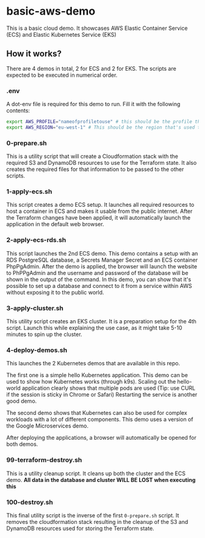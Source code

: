 # basic-aws-demo

This is a basic cloud demo. 
It showcases AWS Elastic Container Service (ECS) and Elastic Kubernetes Service (EKS)

## How it works?

There are 4 demos in total, 2 for ECS and 2 for EKS.
The scripts are expected to be executed in numerical order. 

### .env

A dot-env file is required for this demo to run. Fill it with the following contents: 

``` bash
export AWS_PROFILE="nameofprofiletouse" # this should be the profile that's used to deploy the demo setup
export AWS_REGION="eu-west-1" # This should be the region that's used to deploy all resources to. 
```

### 0-prepare.sh

This is a utility script that will create a Cloudformation stack with the required S3 and DynamoDB resources to use for the Terraform state. 
It also creates the required files for that information to be passed to the other scripts. 

### 1-apply-ecs.sh

This script creates a demo ECS setup. 
It launches all required resources to host a container in ECS and makes it usable from the public internet.
After the Terraform changes have been applied, it will automatically launch the application in the default web browser.

### 2-apply-ecs-rds.sh

This script launches the 2nd ECS demo. 
This demo contains a setup with an RDS PostgreSQL database, a Secrets Manager Secret and an ECS container PhpPgAdmin. 
After the demo is applied, the browser will launch the website to PhPPgAdmin and the username and password of the database will be shown in the output of the command. 
In this demo, you can show that it's possible to set up a database and connect to it from a service within AWS without exposing it to the public world.

### 3-apply-cluster.sh

This utility script creates an EKS cluster.
It is a preparation setup for the 4th script.
Launch this while explaining the use case, as it might take 5-10 minutes to spin up the cluster.

### 4-deploy-demos.sh

This launches the 2 Kubernetes demos that are available in this repo. 

The first one is a simple hello Kubernetes application. 
This demo can be used to show how Kubernetes works (through k9s). 
Scaling out the hello-world application clearly shows that multiple pods are used (Tip: use CURL if the session is sticky in Chrome or Safari)
Restarting the service is another good demo. 

The second demo shows that Kubernetes can also be used for complex workloads with a lot of different components. 
This demo uses a version of the Google Microservices demo. 

After deploying the applications, a browser will automatically be opened for both demos. 

### 99-terraform-destroy.sh

This is a utility cleanup script. 
It cleans up both the cluster and the ECS demo.
**All data in the database and cluster WILL BE LOST when executing this**

### 100-destroy.sh

This final utility script is the inverse of the first `0-prepare.sh` script. 
It removes the cloudformation stack resulting in the cleanup of the S3 and DynamoDB resources used for storing the Terraform state.